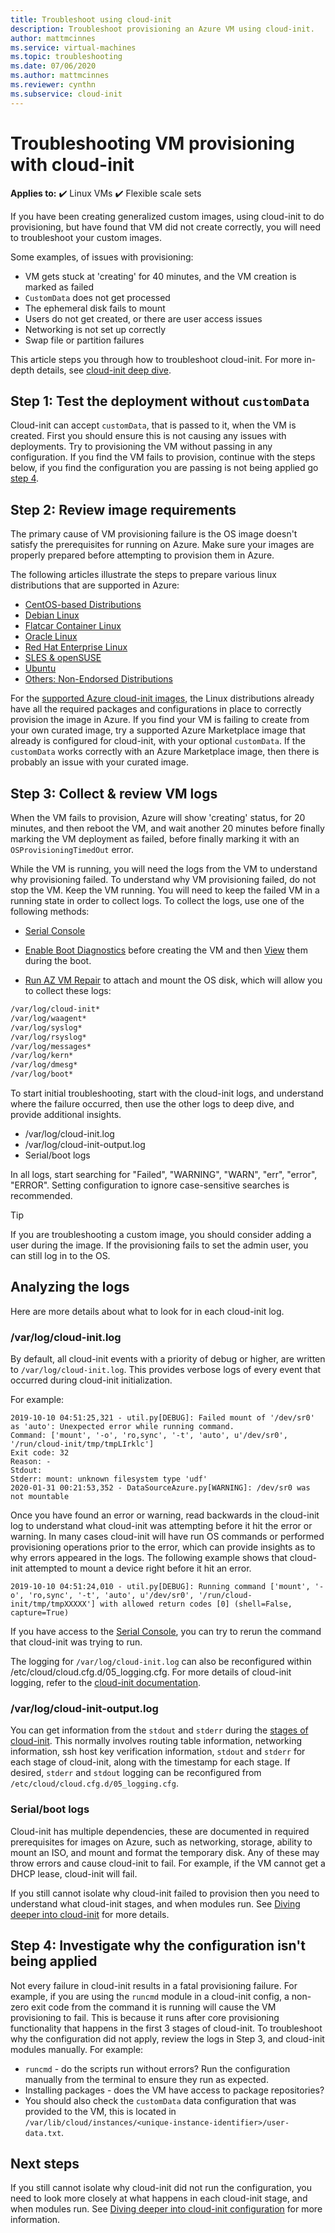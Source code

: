 ```yaml
---
title: Troubleshoot using cloud-init 
description: Troubleshoot provisioning an Azure VM using cloud-init.
author: mattmcinnes
ms.service: virtual-machines
ms.topic: troubleshooting
ms.date: 07/06/2020
ms.author: mattmcinnes
ms.reviewer: cynthn
ms.subservice: cloud-init
---
```



# Troubleshooting VM provisioning with cloud-init

**Applies to:** :heavy_check_mark: Linux VMs :heavy_check_mark: Flexible scale sets 

If you have been creating generalized custom images, using cloud-init to do provisioning, but have found that VM did not create correctly, you will need to troubleshoot your custom images.

Some examples, of issues with provisioning:
- VM gets stuck at 'creating' for 40 minutes, and the VM creation is marked as failed
- `CustomData` does not get processed
- The ephemeral disk fails to mount
- Users do not get created, or there are user access issues
- Networking is not set up correctly
- Swap file or partition failures

This article steps you through how to troubleshoot cloud-init. For more in-depth details, see [cloud-init deep dive](./cloud-init-deep-dive.md).

## Step 1: Test the deployment without `customData`

Cloud-init can accept `customData`, that is passed to it, when the VM is created. First you should ensure this is not causing any issues with deployments. Try to provisioning the VM without passing in any configuration. If you find the VM fails to provision, continue with the steps below, if you find the configuration you are passing is not being applied go [step 4](). 

## Step 2: Review image requirements
The primary cause of VM provisioning failure is the OS image doesn't satisfy the prerequisites for running on Azure. Make sure your images are properly prepared before attempting to provision them in Azure. 


The following articles illustrate the steps to prepare various linux distributions that are supported in Azure:

- [CentOS-based Distributions](create-upload-centos.md)
- [Debian Linux](debian-create-upload-vhd.md)
- [Flatcar Container Linux](flatcar-create-upload-vhd.md)
- [Oracle Linux](oracle-create-upload-vhd.md)
- [Red Hat Enterprise Linux](redhat-create-upload-vhd.md)
- [SLES & openSUSE](suse-create-upload-vhd.md)
- [Ubuntu](create-upload-ubuntu.md)
- [Others: Non-Endorsed Distributions](create-upload-generic.md)

For the [supported Azure cloud-init images](./using-cloud-init.md), the Linux distributions already have all the required packages and configurations in place to correctly provision the image in Azure. If you find your VM is failing to create from your own curated image, try a supported Azure Marketplace image that already is configured for cloud-init, with your optional `customData`. If the `customData` works correctly with an Azure Marketplace image, then there is probably an issue with your curated image.

## Step 3: Collect & review VM logs

When the VM fails to provision, Azure will show 'creating' status, for 20 minutes, and then reboot the VM, and wait another 20 minutes before finally marking the VM deployment as failed, before finally marking it with an `OSProvisioningTimedOut` error.

While the VM is running, you will need the logs from the VM to understand why provisioning failed.  To understand why VM provisioning failed, do not stop the VM. Keep the VM running. You will need to keep the failed VM in a running state in order to collect logs. To collect the logs, use one of the following methods:

- [Serial Console](/troubleshoot/azure/virtual-machines/serial-console-grub-single-user-mode)

- [Enable Boot Diagnostics](/previous-versions/azure/virtual-machines/linux/tutorial-monitor#enable-boot-diagnostics) before creating the VM and then [View](/previous-versions/azure/virtual-machines/linux/tutorial-monitor#view-boot-diagnostics) them during the boot.

- [Run AZ VM Repair](/troubleshoot/azure/virtual-machines/repair-linux-vm-using-azure-virtual-machine-repair-commands) to attach and mount the OS disk, which will allow you to collect these logs:
```bash
/var/log/cloud-init*
/var/log/waagent*
/var/log/syslog*
/var/log/rsyslog*
/var/log/messages*
/var/log/kern*
/var/log/dmesg*
/var/log/boot*
```
To start initial troubleshooting, start with the cloud-init logs, and understand where the failure occurred, then use the other logs to deep dive, and provide additional insights. 
* /var/log/cloud-init.log
* /var/log/cloud-init-output.log
* Serial/boot logs

In all logs, start searching for "Failed", "WARNING", "WARN", "err", "error", "ERROR". Setting configuration to ignore case-sensitive searches is recommended. 

> [!TIP]
> If you are troubleshooting a custom image, you should consider adding a user during the image. If the provisioning fails to set the admin user, you can still log in to the OS.

## Analyzing the logs

Here are more details about what to look for in each cloud-init log.

### /var/log/cloud-init.log

By default, all cloud-init events with a priority of debug or higher, are written to `/var/log/cloud-init.log`. This provides verbose logs of every event that occurred during cloud-init initialization. 

For example:

```console
2019-10-10 04:51:25,321 - util.py[DEBUG]: Failed mount of '/dev/sr0' as 'auto': Unexpected error while running command.
Command: ['mount', '-o', 'ro,sync', '-t', 'auto', u'/dev/sr0', '/run/cloud-init/tmp/tmpLIrklc']
Exit code: 32
Reason: -
Stdout:
Stderr: mount: unknown filesystem type 'udf'
2020-01-31 00:21:53,352 - DataSourceAzure.py[WARNING]: /dev/sr0 was not mountable
```


Once you have found an error or warning, read backwards in the cloud-init log to understand what cloud-init was attempting before it hit the error or warning. In many cases cloud-init will have run OS commands or performed provisioning operations prior to the error, which can provide insights as to why errors appeared in the logs. The following example shows that cloud-init attempted to mount a device right before it hit an error.

```output
2019-10-10 04:51:24,010 - util.py[DEBUG]: Running command ['mount', '-o', 'ro,sync', '-t', 'auto', u'/dev/sr0', '/run/cloud-init/tmp/tmpXXXXX'] with allowed return codes [0] (shell=False, capture=True)
```

If you have access to the [Serial Console](/troubleshoot/azure/virtual-machines/serial-console-grub-single-user-mode), you can try to rerun the command that cloud-init was trying to run.

The logging for `/var/log/cloud-init.log` can also be reconfigured within /etc/cloud/cloud.cfg.d/05_logging.cfg. For more details of cloud-init logging, refer to the [cloud-init documentation](https://cloudinit.readthedocs.io/en/latest/topics/logging.html). 

### /var/log/cloud-init-output.log

You can get information from the `stdout` and `stderr` during the [stages of cloud-init](cloud-init-deep-dive.md). This normally involves routing table information, networking information, ssh host key verification information, `stdout` and `stderr` for each stage of cloud-init, along with the timestamp for each stage. If desired, `stderr` and `stdout` logging can be reconfigured from `/etc/cloud/cloud.cfg.d/05_logging.cfg`.

### Serial/boot logs 

Cloud-init has multiple dependencies, these are documented in required prerequisites for images on Azure, such as networking, storage, ability to mount an ISO, and mount and format the temporary disk. Any of these may throw errors and cause cloud-init to fail. For example, if the VM cannot get a DHCP lease, cloud-init will fail.

If you still cannot isolate why cloud-init failed to provision then you need to understand what cloud-init stages, and when modules run. See [Diving deeper into cloud-init](cloud-init-deep-dive.md) for more details.


## Step 4: Investigate why the configuration isn't being applied
Not every failure in cloud-init results in a fatal provisioning failure. For example, if you are using the `runcmd` module in a cloud-init config, a non-zero exit code from the command it is running will cause the VM provisioning to fail. This is because it runs after core provisioning functionality that happens in the first 3 stages of cloud-init. To troubleshoot why the configuration did not apply, review the logs in Step 3, and cloud-init modules manually. For example:

- `runcmd` - do the scripts run without errors? Run the configuration manually from the terminal to ensure they run as expected.
- Installing packages - does the VM have access to package repositories?
- You should also check the `customData` data configuration that was provided to the VM, this is located in `/var/lib/cloud/instances/<unique-instance-identifier>/user-data.txt`.


## Next steps

If you still cannot isolate why cloud-init did not run the configuration, you need to look more closely at what happens in each cloud-init stage, and when modules run. See [Diving deeper into cloud-init configuration](./cloud-init-deep-dive.md) for more information.